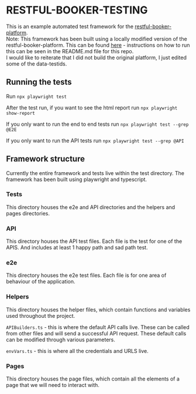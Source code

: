 # RESTFUL-BOOKER-TESTING

This is an example automated test framework for the [restful-booker-platform](https://github.com/mwinteringham/restful-booker-platform).  
Note: This framework has been built using a locally modified version of the restful-booker-platform. This can be found [here](https://github.com/lucyyyl/restful-booker-platform-edited-for-testing) - instructions on how to run this can be seen in the README.md file for this repo.<br>
I would like to reiterate that I did not build the original platform, I just edited some of the data-testids. 

## Running the tests
Run ```npx playwright test```

After the test run, if you want to see the html report run ```npx playwright show-report```

If you only want to run the end to end tests run ```npx playwright test --grep @E2E```

If you only want to run the API tests run ```npx playwright test --grep @API```

## Framework structure
Currently the entire framework and tests live within the test directory. 
The framework has been built using playwright and typescript.

### Tests
This directory houses the e2e and API directories and the helpers and pages directories. 

### API
This directory houses the API test files. 
Each file is the test for one of the APIS. And includes at least 1 happy path and sad path test. 

### e2e
This directory houses the e2e test files. 
Each file is for one area of behaviour of the application. 

### Helpers 
This directory houses the helper files, which contain functions and variables used throughout the project. 

```APIBuilders.ts``` - this is where the default API calls live. These can be called from other files and will send a successful API request. These default calls can be modified through various parameters.

```envVars.ts``` - this is where all the credentials and URLS live.

### Pages
This directory houses the page files, which contain all the elements of a page that we will need to interact with. 
